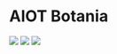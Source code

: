 # AIOT Botania
[![](https://badges.moddingx.org/modrinth/downloads/aiot-botania?style=flat)](https://www.curseforge.com/minecraft/mc-mods/aiot-botania)
[![](https://badges.moddingx.org/curseforge/downloads/294815?style=flat)](https://www.curseforge.com/minecraft/mc-mods/aiot-botania)
[![](https://img.shields.io/github/issues-raw/ChaoticTrials/AIOTBotania?style=flat-square)](https://github.com/ChaoticTrials/AIOTBotania)
